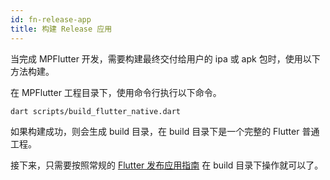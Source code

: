 ```yaml
---
id: fn-release-app
title: 构建 Release 应用
---
```


当完成 MPFlutter 开发，需要构建最终交付给用户的 ipa 或 apk 包时，使用以下方法构建。

在 MPFlutter 工程目录下，使用命令行执行以下命令。

```shell
dart scripts/build_flutter_native.dart
```

如果构建成功，则会生成 build 目录，在 build 目录下是一个完整的 Flutter 普通工程。

接下来，只需要按照常规的 [Flutter 发布应用指南](https://flutter.cn/docs/deployment/ios) 在 build 目录下操作就可以了。